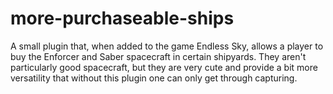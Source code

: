 # more-purchaseable-ships
A small plugin that, when added to the game Endless Sky, allows a player to buy the Enforcer and Saber spacecraft in certain shipyards. They aren't particularly good spacecraft, but they are very cute and provide a bit more versatility that without this plugin one can only get through capturing.
